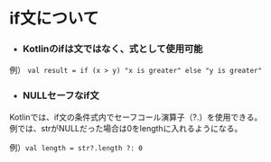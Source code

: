 # if文について
- ### Kotlinのifは文ではなく、式として使用可能
例）  `val result = if (x > y) "x is greater" else "y is greater"`
- ### NULLセーフなif文
Kotlinでは、if文の条件式内でセーフコール演算子（?.）を使用できる。  
例では、strがNULLだった場合は0をlengthに入れるようになる。

例）`val length = str?.length ?: 0`
